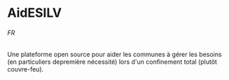 # AidESILV
###### FR
Une plateforme open source pour aider les communes à gérer les besoins (en particuliers depremière nécessité) lors d'un confinement total (plutôt couvre-feu).
